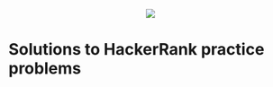 <p align="center"><a href="https://www.hackerrank.com/marinskiy"><img src="https://i0.wp.com/gradsingames.com/wp-content/uploads/2016/05/856771_668224053197841_1943699009_o.png" ></a></p>

# Solutions to HackerRank practice problems

